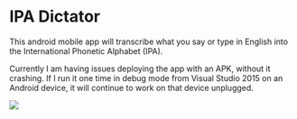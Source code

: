 IPA Dictator
==================

This android mobile app will transcribe what you say or type in English into the International Phonetic Alphabet (IPA).

Currently I am having issues deploying the app with an APK, without it crashing.  If I run it one time in debug mode from Visual Studio 2015 on an Android device, it will continue to work on that device unplugged.

![](https://github.com/steve3p0/cs510sli/blob/master/IpaDictator_screenshot.png)
